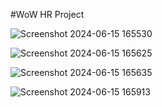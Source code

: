 #WoW HR Project


![Screenshot 2024-06-15 165530](https://github.com/Ramkumar-Rangasamy/WoW-HR-Project/assets/125209102/72abba54-aac5-4046-b41f-06a534f2aecc)

![Screenshot 2024-06-15 165625](https://github.com/Ramkumar-Rangasamy/WoW-HR-Project/assets/125209102/25673b13-d4a9-4871-8b0c-e43ed6e33282)

![Screenshot 2024-06-15 165635](https://github.com/Ramkumar-Rangasamy/WoW-HR-Project/assets/125209102/8a7ed6f9-a337-404c-8ede-f16c1ad853cc)

![Screenshot 2024-06-15 165913](https://github.com/Ramkumar-Rangasamy/WoW-HR-Project/assets/125209102/ee2a1275-b217-49cf-8d68-1c52806d9357)
